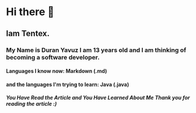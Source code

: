 # Hi there 👋

## Iam Tentex.

### My Name is Duran Yavuz I am 13 years old and I am thinking of becoming a software developer.

#### Languages I know now: Markdown (.md)
#### and the languages I'm trying to learn: Java (.java)

##### You Have Read the Article and You Have Learned About Me Thank you for reading the article :)
